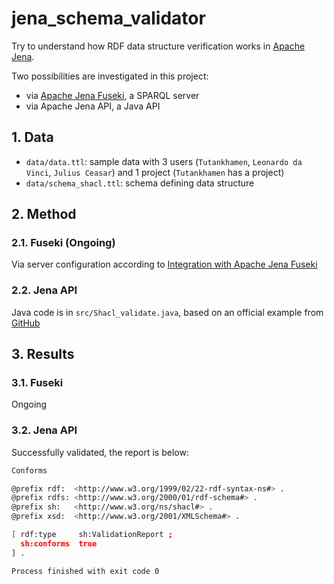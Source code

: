 # jena_schema_validator

Try to understand how RDF data structure verification works in [Apache Jena](https://jena.apache.org/).

Two possibilities are investigated in this project:
- via [Apache Jena Fuseki](https://jena.apache.org/documentation/fuseki2/index.html), a SPARQL server
- via Apache Jena API, a Java API

## 1. Data

- `data/data.ttl`: sample data with 3 users (`Tutankhamen`, `Leonardo da Vinci`, `Julius Ceasar`) and 1 project 
  (`Tutankhamen` has a project)
- `data/schema_shacl.ttl`: schema defining data structure

## 2. Method

### 2.1. Fuseki (Ongoing)

Via server configuration according to [Integration with Apache Jena Fuseki](https://jena.apache.org/documentation/shacl/index.html#integration-with-apache-jena-fuseki)

### 2.2. Jena API

Java code is in `src/Shacl_validate.java`, based on an official example from [GitHub](https://github.com/apache/jena/blob/main/jena-examples/src/main/java/shacl/examples/Shacl01_validateGraph.java)

## 3. Results

### 3.1. Fuseki

Ongoing

### 3.2. Jena API

Successfully validated, the report is below:
```bash
Conforms

@prefix rdf:  <http://www.w3.org/1999/02/22-rdf-syntax-ns#> .
@prefix rdfs: <http://www.w3.org/2000/01/rdf-schema#> .
@prefix sh:   <http://www.w3.org/ns/shacl#> .
@prefix xsd:  <http://www.w3.org/2001/XMLSchema#> .

[ rdf:type     sh:ValidationReport ;
  sh:conforms  true
] .

Process finished with exit code 0
```